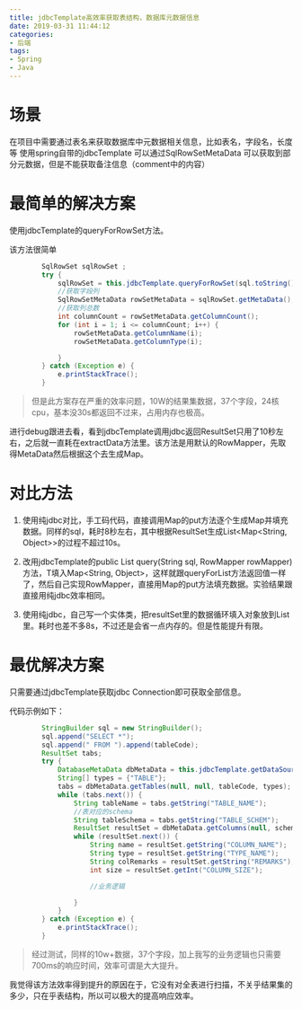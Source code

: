 ```yaml
---
title: jdbcTemplate高效率获取表结构，数据库元数据信息
date: 2019-03-31 11:44:12
categories: 
- 后端
tags:
- Spring
- Java
---
```


# 场景

在项目中需要通过表名来获取数据库中元数据相关信息，比如表名，字段名，长度等
使用spring自带的jdbcTemplate 可以通过SqlRowSetMetaData 可以获取到部分元数据，但是不能获取备注信息（comment中的内容）

# 最简单的解决方案

使用jdbcTemplate的queryForRowSet方法。

该方法很简单

```java
        SqlRowSet sqlRowSet ;
        try {
            sqlRowSet = this.jdbcTemplate.queryForRowSet(sql.toString());
            //获取字段列
            SqlRowSetMetaData rowSetMetaData = sqlRowSet.getMetaData();
            //获取列总数
            int columnCount = rowSetMetaData.getColumnCount();
            for (int i = 1; i <= columnCount; i++) {
                rowSetMetaData.getColumnName(i);
                rowSetMetaData.getColumnType(i);

            }
        } catch (Exception e) {
            e.printStackTrace();
        }
```

>但是此方案存在严重的效率问题，10W的结果集数据，37个字段，24核cpu，基本没30s都返回不过来，占用内存也极高。

进行debug跟进去看，看到jdbcTemplate调用jdbc返回ResultSet只用了10秒左右，之后就一直耗在extractData方法里。该方法是用默认的RowMapper，先取得MetaData然后根据这个去生成Map。

# 对比方法

1. 使用纯jdbc对比，手工码代码，直接调用Map的put方法逐个生成Map并填充数据。同样的sql，耗时8秒左右，其中根据ResultSet生成List<Map<String, Object>>的过程不超过10s。

2. 改用jdbcTemplate的public <T> List<T> query(String sql, RowMapper<T> rowMapper)方法，T填入Map<String, Object>，这样就跟queryForList方法返回值一样了，然后自己实现RowMapper，直接用Map的put方法填充数据。实验结果跟直接用纯jdbc效率相同。

3. 使用纯jdbc，自己写一个实体类，把resultSet里的数据循环填入对象放到List里。耗时也差不多8s，不过还是会省一点内存的。但是性能提升有限。

# 最优解决方案

只需要通过jdbcTemplate获取jdbc Connection即可获取全部信息。

代码示例如下：

```java
        StringBuilder sql = new StringBuilder();
        sql.append("SELECT *");
        sql.append(" FROM ").append(tableCode);
        ResultSet tabs;
        try {
            DatabaseMetaData dbMetaData = this.jdbcTemplate.getDataSource().getConnection().getMetaData();
            String[] types = {"TABLE"};
            tabs = dbMetaData.getTables(null, null, tableCode, types);
            while (tabs.next()) {
                String tableName = tabs.getString("TABLE_NAME");
                //表对应的schema
                String tableSchema = tabs.getString("TABLE_SCHEM");
                ResultSet resultSet = dbMetaData.getColumns(null, schema, tableName, null);
                while (resultSet.next()) {
                    String name = resultSet.getString("COLUMN_NAME");
                    String type = resultSet.getString("TYPE_NAME");
                    String colRemarks = resultSet.getString("REMARKS");
                    int size = resultSet.getInt("COLUMN_SIZE");

                    //业务逻辑

                }
            }
        } catch (Exception e) {
            e.printStackTrace();
        }
```

>经过测试，同样的10w+数据，37个字段，加上我写的业务逻辑也只需要700ms的响应时间，效率可谓是大大提升。

我觉得该方法效率得到提升的原因在于，它没有对全表进行扫描，不关乎结果集的多少，只在乎表结构，所以可以极大的提高响应效率。
